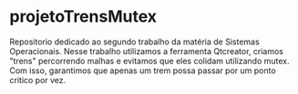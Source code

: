 # projetoTrensMutex
Repositorio dedicado ao segundo trabalho da matéria de Sistemas Operacionais. Nesse trabalho utilizamos a ferramenta Qtcreator, criamos "trens" percorrendo malhas e evitamos que eles colidam 
utilizando mutex. Com isso, garantimos que apenas um trem possa passar por um ponto critico por vez.


